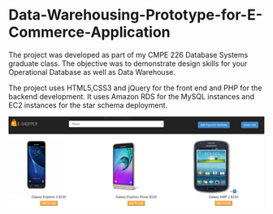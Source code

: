 # Data-Warehousing-Prototype-for-E-Commerce-Application

The project was developed as part of my CMPE 226 Database Systems graduate class. The objective was to demonstrate design skills for your Operational Database as well as Data Warehouse. 

The project uses HTML5,CSS3 and jQuery for the front end and PHP for the backend development. It uses Amazon RDS for the MySQL instances and EC2 instances for the star schema deployment.

![alt tag](https://github.com/vinitgaikwad0810/Data-Warehousing-Prototype-for-E-Commerce-Application/blob/master/media/productCatalog.png)